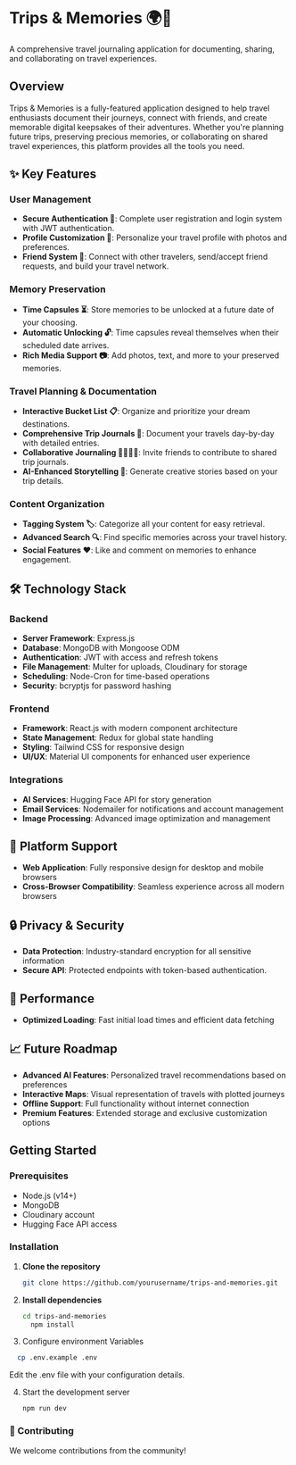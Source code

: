 # Trips & Memories 🌍📸

A comprehensive travel journaling application for documenting, sharing, and collaborating on travel experiences.

## Overview

Trips & Memories is a fully-featured application designed to help travel enthusiasts document their journeys, connect with friends, and create memorable digital keepsakes of their adventures. Whether you're planning future trips, preserving precious memories, or collaborating on shared travel experiences, this platform provides all the tools you need.

## ✨ Key Features

### User Management

- **Secure Authentication 🔐**: Complete user registration and login system with JWT authentication.
- **Profile Customization 👤**: Personalize your travel profile with photos and preferences.
- **Friend System 👥**: Connect with other travelers, send/accept friend requests, and build your travel network.

### Memory Preservation

- **Time Capsules ⏳**: Store memories to be unlocked at a future date of your choosing.
- **Automatic Unlocking 🔓**: Time capsules reveal themselves when their scheduled date arrives.
- **Rich Media Support 📷**: Add photos, text, and more to your preserved memories.

### Travel Planning & Documentation

- **Interactive Bucket List 📋**: Organize and prioritize your dream destinations.
- **Comprehensive Trip Journals 📖**: Document your travels day-by-day with detailed entries.
- **Collaborative Journaling 👨‍👩‍👧‍👦**: Invite friends to contribute to shared trip journals.
- **AI-Enhanced Storytelling 🤖**: Generate creative stories based on your trip details.

### Content Organization

- **Tagging System 🏷️**: Categorize all your content for easy retrieval.
- **Advanced Search 🔍**: Find specific memories across your travel history.
- **Social Features ❤️**: Like and comment on memories to enhance engagement.

## 🛠️ Technology Stack

### Backend

- **Server Framework**: Express.js
- **Database**: MongoDB with Mongoose ODM
- **Authentication**: JWT with access and refresh tokens
- **File Management**: Multer for uploads, Cloudinary for storage
- **Scheduling**: Node-Cron for time-based operations
- **Security**: bcryptjs for password hashing

### Frontend

- **Framework**: React.js with modern component architecture
- **State Management**: Redux for global state handling
- **Styling**: Tailwind CSS for responsive design
- **UI/UX**: Material UI components for enhanced user experience

### Integrations

- **AI Services**: Hugging Face API for story generation
- **Email Services**: Nodemailer for notifications and account management
- **Image Processing**: Advanced image optimization and management

## 📱 Platform Support

- **Web Application**: Fully responsive design for desktop and mobile browsers
- **Cross-Browser Compatibility**: Seamless experience across all modern browsers

## 🔒 Privacy & Security

- **Data Protection**: Industry-standard encryption for all sensitive information
- **Secure API**: Protected endpoints with token-based authentication.

## 🚀 Performance

- **Optimized Loading**: Fast initial load times and efficient data fetching

## 📈 Future Roadmap

- **Advanced AI Features**: Personalized travel recommendations based on preferences
- **Interactive Maps**: Visual representation of travels with plotted journeys
- **Offline Support**: Full functionality without internet connection
- **Premium Features**: Extended storage and exclusive customization options

## Getting Started

### Prerequisites

- Node.js (v14+)
- MongoDB
- Cloudinary account
- Hugging Face API access

### Installation

1. **Clone the repository**
   ```bash
   git clone https://github.com/yourusername/trips-and-memories.git
   ```
   
2. **Install dependencies**
   ```bash
   cd trips-and-memories
     npm install
    ```
   
3. Configure environment Variables
  ```bash
    cp .env.example .env
  ```
Edit the .env file with your configuration details.

4. Start the development server
   ```
   npm run dev
   ```

### 🤝 Contributing
We welcome contributions from the community!


